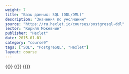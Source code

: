 ```yaml
---
weight: 7
title: "Базы данных: SQL (DDL/DML)"
description: "Значения по умолчанию"
source: "https://ru.hexlet.io/courses/postgresql-ddl"
lector: "Кирилл Мокевнин"
publisher: "Hexlet"
date: 2015-01-01
category: "course9"
tags: ["SQL", "PostgreSQL", "Hexlet"]
layout: course
---
```

{{<players>}}
    {{<protonvideo cf3443162572b978460122be768addc6>}}
{{</players>}}
